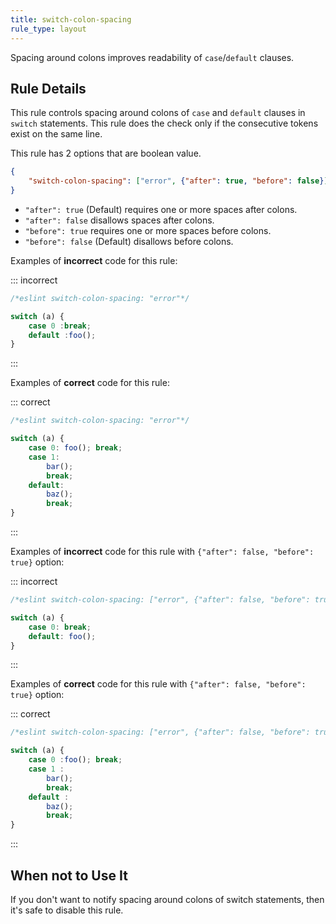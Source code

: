 ```yaml
---
title: switch-colon-spacing
rule_type: layout
---
```




Spacing around colons improves readability of `case`/`default` clauses.

## Rule Details

This rule controls spacing around colons of `case` and `default` clauses in `switch` statements.
This rule does the check only if the consecutive tokens exist on the same line.

This rule has 2 options that are boolean value.

```json
{
    "switch-colon-spacing": ["error", {"after": true, "before": false}]
}
```

* `"after": true` (Default) requires one or more spaces after colons.
* `"after": false` disallows spaces after colons.
* `"before": true` requires one or more spaces before colons.
* `"before": false` (Default) disallows before colons.

Examples of **incorrect** code for this rule:

::: incorrect

```js
/*eslint switch-colon-spacing: "error"*/

switch (a) {
    case 0 :break;
    default :foo();
}
```

:::

Examples of **correct** code for this rule:

::: correct

```js
/*eslint switch-colon-spacing: "error"*/

switch (a) {
    case 0: foo(); break;
    case 1:
        bar();
        break;
    default:
        baz();
        break;
}
```

:::

Examples of **incorrect** code for this rule with `{"after": false, "before": true}` option:

::: incorrect

```js
/*eslint switch-colon-spacing: ["error", {"after": false, "before": true}]*/

switch (a) {
    case 0: break;
    default: foo();
}
```

:::

Examples of **correct** code for this rule with `{"after": false, "before": true}` option:

::: correct

```js
/*eslint switch-colon-spacing: ["error", {"after": false, "before": true}]*/

switch (a) {
    case 0 :foo(); break;
    case 1 :
        bar();
        break;
    default :
        baz();
        break;
}
```

:::

## When not to Use It

If you don't want to notify spacing around colons of switch statements, then it's safe to disable this rule.

